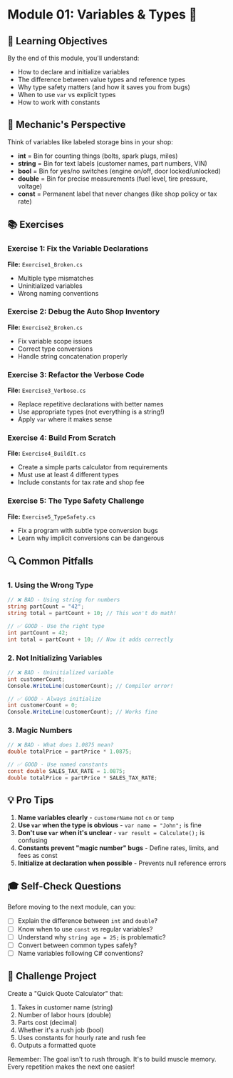 # Module 01: Variables & Types 🔧

## 🎯 Learning Objectives
By the end of this module, you'll understand:
- How to declare and initialize variables
- The difference between value types and reference types
- Why type safety matters (and how it saves you from bugs)
- When to use `var` vs explicit types
- How to work with constants

## 🔩 Mechanic's Perspective
Think of variables like labeled storage bins in your shop:
- **int** = Bin for counting things (bolts, spark plugs, miles)
- **string** = Bin for text labels (customer names, part numbers, VIN)
- **bool** = Bin for yes/no switches (engine on/off, door locked/unlocked)
- **double** = Bin for precise measurements (fuel level, tire pressure, voltage)
- **const** = Permanent label that never changes (like shop policy or tax rate)

## 📚 Exercises

### Exercise 1: Fix the Variable Declarations
**File:** `Exercise1_Broken.cs`
- Multiple type mismatches
- Uninitialized variables
- Wrong naming conventions

### Exercise 2: Debug the Auto Shop Inventory
**File:** `Exercise2_Broken.cs`
- Fix variable scope issues
- Correct type conversions
- Handle string concatenation properly

### Exercise 3: Refactor the Verbose Code
**File:** `Exercise3_Verbose.cs`
- Replace repetitive declarations with better names
- Use appropriate types (not everything is a string!)
- Apply `var` where it makes sense

### Exercise 4: Build From Scratch
**File:** `Exercise4_BuildIt.cs`
- Create a simple parts calculator from requirements
- Must use at least 4 different types
- Include constants for tax rate and shop fee

### Exercise 5: The Type Safety Challenge
**File:** `Exercise5_TypeSafety.cs`
- Fix a program with subtle type conversion bugs
- Learn why implicit conversions can be dangerous

## 🔍 Common Pitfalls

### 1. Using the Wrong Type
```csharp
// ❌ BAD - Using string for numbers
string partCount = "42";
string total = partCount + 10; // This won't do math!

// ✅ GOOD - Use the right type
int partCount = 42;
int total = partCount + 10; // Now it adds correctly
```

### 2. Not Initializing Variables
```csharp
// ❌ BAD - Uninitialized variable
int customerCount;
Console.WriteLine(customerCount); // Compiler error!

// ✅ GOOD - Always initialize
int customerCount = 0;
Console.WriteLine(customerCount); // Works fine
```

### 3. Magic Numbers
```csharp
// ❌ BAD - What does 1.0875 mean?
double totalPrice = partPrice * 1.0875;

// ✅ GOOD - Use named constants
const double SALES_TAX_RATE = 1.0875;
double totalPrice = partPrice * SALES_TAX_RATE;
```

## 💡 Pro Tips

1. **Name variables clearly** - `customerName` not `cn` or `temp`
2. **Use `var` when the type is obvious** - `var name = "John";` is fine
3. **Don't use `var` when it's unclear** - `var result = Calculate();` is confusing
4. **Constants prevent "magic number" bugs** - Define rates, limits, and fees as const
5. **Initialize at declaration when possible** - Prevents null reference errors

## 🎓 Self-Check Questions

Before moving to the next module, can you:
- [ ] Explain the difference between `int` and `double`?
- [ ] Know when to use `const` vs regular variables?
- [ ] Understand why `string age = 25;` is problematic?
- [ ] Convert between common types safely?
- [ ] Name variables following C# conventions?

## 🏁 Challenge Project
Create a "Quick Quote Calculator" that:
1. Takes in customer name (string)
2. Number of labor hours (double)
3. Parts cost (decimal)
4. Whether it's a rush job (bool)
5. Uses constants for hourly rate and rush fee
6. Outputs a formatted quote

Remember: The goal isn't to rush through. It's to build muscle memory. Every repetition makes the next one easier!
